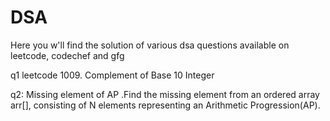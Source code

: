 # DSA
Here you w'll find the solution of various dsa questions available on leetcode, codechef and gfg  

q1  leetcode 1009. Complement of Base 10 Integer  

q2: Missing element of AP .Find the missing element from an ordered array arr[], consisting of N elements representing an Arithmetic Progression(AP).  



